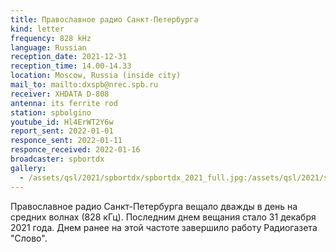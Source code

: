 ```yaml
---
title: Православное радио Санкт-Петербурга
kind: letter
frequency: 828 kHz
language: Russian
reception_date: 2021-12-31
reception_time: 14.00-14.33
location: Moscow, Russia (inside city)
mail_to: mailto:dxspb@nrec.spb.ru
receiver: XHDATA D-808
antenna: its ferrite rod
station: spbolgino
youtube_id: Hl4ErWT2Y6w
report_sent: 2022-01-01
responce_sent: 2022-01-11
responce_received: 2022-01-16
broadcaster: spbortdx
gallery:
  - /assets/qsl/2021/spbortdx/spbortdx_2021_full.jpg:/assets/qsl/2021/spbortdx/spbortdx_2021_small.jpg
---
```


Православное радио Санкт-Петербурга вещало дважды
в день на средних волнах (828 кГц). Последним
днем вещания стало 31 декабря 2021 года. Днем ранее
на этой частоте завершило работу Радиогазета "Слово".
